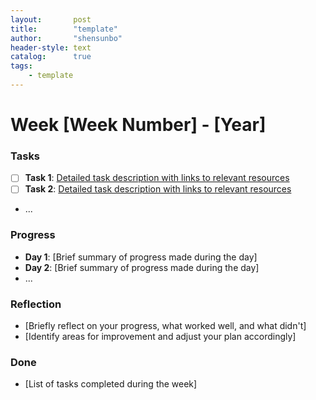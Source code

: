 ```yaml
---
layout:       post
title:        "template"
author:       "shensunbo"
header-style: text
catalog:      true
tags:
    - template
---
```


**Week [Week Number] - [Year]**
=============================

### Tasks

* [ ] **Task 1**: [Detailed task description with links to relevant resources](https://example.com/resource1)
* [ ] **Task 2**: [Detailed task description with links to relevant resources](https://example.com/resource2)
* ...

### Progress

* **Day 1**: [Brief summary of progress made during the day]
* **Day 2**: [Brief summary of progress made during the day]
* ...

### Reflection

* [Briefly reflect on your progress, what worked well, and what didn't]
* [Identify areas for improvement and adjust your plan accordingly]

### Done

* [List of tasks completed during the week]